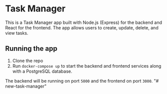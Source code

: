 # Task Manager

This is a Task Manager app built with Node.js (Express) for the backend and React for the frontend. The app allows users to create, update, delete, and view tasks.

## Running the app

1. Clone the repo
2. Run `docker-compose up` to start the backend and frontend services along with a PostgreSQL database.

The backend will be running on port `5000` and the frontend on port `3000`.
"# new-task-manager" 

